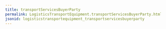 ```yaml
---
title: transportServicesBuyerParty
permalink: LogisticsTransportEquipment.transportServicesBuyerParty.html
jsonid: logisticstransportequipment_transportservicesbuyerparty
---
```

